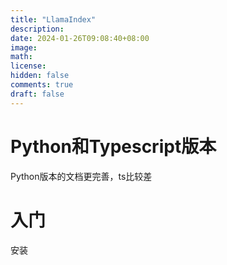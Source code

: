 ```yaml
---
title: "LlamaIndex"
description: 
date: 2024-01-26T09:08:40+08:00
image: 
math: 
license: 
hidden: false
comments: true
draft: false
---
```




# Python和Typescript版本



Python版本的文档更完善，ts比较差



# 入门



安装



